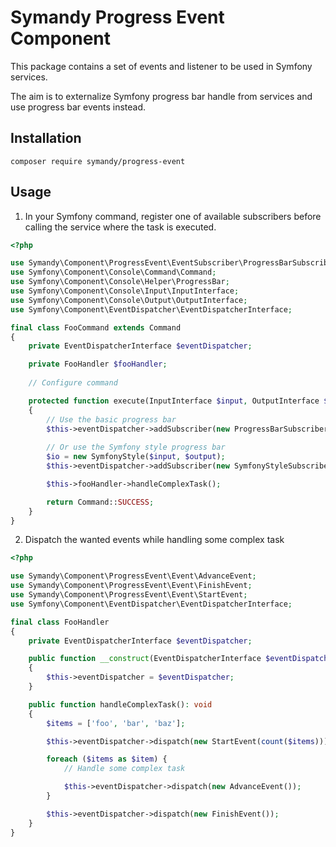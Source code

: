 # Symandy Progress Event Component

This package contains a set of events and listener to be used in Symfony services.

The aim is to externalize Symfony progress bar handle from services and use progress bar events instead.

## Installation

```shell
composer require symandy/progress-event
```

## Usage

1. In your Symfony command, register one of available subscribers before calling the service where the task is executed.


```php
<?php

use Symandy\Component\ProgressEvent\EventSubscriber\ProgressBarSubscriber;
use Symfony\Component\Console\Command\Command;
use Symfony\Component\Console\Helper\ProgressBar;
use Symfony\Component\Console\Input\InputInterface;
use Symfony\Component\Console\Output\OutputInterface;
use Symfony\Component\EventDispatcher\EventDispatcherInterface;

final class FooCommand extends Command
{
    private EventDispatcherInterface $eventDispatcher;

    private FooHandler $fooHandler;
 
    // Configure command 

    protected function execute(InputInterface $input, OutputInterface $output): int
    {    
        // Use the basic progress bar
        $this->eventDispatcher->addSubscriber(new ProgressBarSubscriber(new ProgressBar($output)));
     
        // Or use the Symfony style progress bar
        $io = new SymfonyStyle($input, $output);
        $this->eventDispatcher->addSubscriber(new SymfonyStyleSubscriber($io));

        $this->fooHandler->handleComplexTask();

        return Command::SUCCESS;
    }
}
```


2. Dispatch the wanted events while handling some complex task

```php
<?php

use Symandy\Component\ProgressEvent\Event\AdvanceEvent;
use Symandy\Component\ProgressEvent\Event\FinishEvent;
use Symandy\Component\ProgressEvent\Event\StartEvent;
use Symfony\Component\EventDispatcher\EventDispatcherInterface;

final class FooHandler
{
    private EventDispatcherInterface $eventDispatcher;

    public function __construct(EventDispatcherInterface $eventDispatcher)
    {
        $this->eventDispatcher = $eventDispatcher;
    }

    public function handleComplexTask(): void
    {
        $items = ['foo', 'bar', 'baz'];

        $this->eventDispatcher->dispatch(new StartEvent(count($items)));

        foreach ($items as $item) {
            // Handle some complex task

            $this->eventDispatcher->dispatch(new AdvanceEvent());
        }

        $this->eventDispatcher->dispatch(new FinishEvent());
    }
}
```
